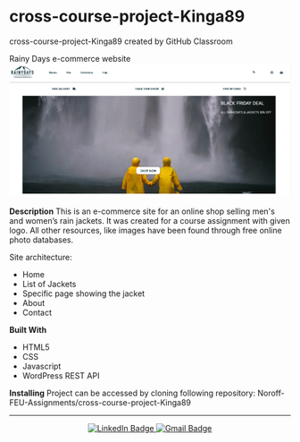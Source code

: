 # cross-course-project-Kinga89

cross-course-project-Kinga89 created by GitHub Classroom

Rainy Days e-commerce website
![Screenshot of Rainydays website](images/screenshot.rainydays.png)

**Description**
This is an e-commerce site for an online shop selling men's and women’s rain jackets. 
It was created for a course assignment with given logo. All other resources, like images have been found through free online photo databases.

Site architecture: 
- Home 
- List of Jackets 
- Specific page showing the jacket 
- About 
- Contact

**Built With** 
- HTML5 
- CSS 
- Javascript 
- WordPress REST API

**Installing**
Project can be accessed by cloning following repository: Noroff-FEU-Assignments/cross-course-project-Kinga89 

---

<div id="social" align="center">
<a href="https://www.linkedin.com/in/kinga-kot-3a4b8a149/">
  <img src="https://img.shields.io/badge/LinkedIn-blue?style=for-the-badge&logo=linkedin&logoColor=white" alt="LinkedIn Badge"/>
 </a>
  <a href="kotkiga89@gmail.com">
  <img src="https://img.shields.io/badge/Gmail-D14836?style=for-the-badge&logo=gmail&logoColor=white" alt="Gmail Badge"/>
 </a>
</div>


<div align="center">
  <img src="https://komarev.com/ghpvc/?username=Kinga89&style=flat-square&color=blue" alt=""/>
</div>

